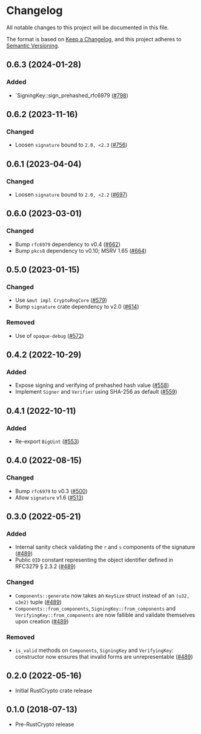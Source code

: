# Changelog
All notable changes to this project will be documented in this file.

The format is based on [Keep a Changelog](https://keepachangelog.com/en/1.0.0/),
and this project adheres to [Semantic Versioning](https://semver.org/spec/v2.0.0.html).

## 0.6.3 (2024-01-28)
### Added
- `SigningKey::sign_prehashed_rfc6979 ([#798])

[#798]: https://github.com/RustCrypto/signatures/pull/798

## 0.6.2 (2023-11-16)
### Changed
- Loosen `signature` bound to `2.0, <2.3` ([#756])

[#756]: https://github.com/RustCrypto/signatures/pull/756

## 0.6.1 (2023-04-04)
### Changed
- Loosen `signature` bound to `2.0, <2.2` ([#697])

[#697]: https://github.com/RustCrypto/signatures/pull/697

## 0.6.0 (2023-03-01)
### Changed
- Bump `rfc6979` dependency to v0.4 ([#662])
- Bump `pkcs8` dependency to v0.10; MSRV 1.65 ([#664])

[#662]: https://github.com/RustCrypto/signatures/pull/662
[#664]: https://github.com/RustCrypto/signatures/pull/664

## 0.5.0 (2023-01-15)
### Changed
- Use `&mut impl CryptoRngCore` ([#579])
- Bump `signature` crate dependency to v2.0 ([#614])

### Removed
- Use of `opaque-debug` ([#572])

[#572]: https://github.com/RustCrypto/signatures/pull/572
[#579]: https://github.com/RustCrypto/signatures/pull/579
[#614]: https://github.com/RustCrypto/signatures/pull/614

## 0.4.2 (2022-10-29)
### Added
- Expose signing and verifying of prehashed hash value ([#558])
- Implement `Signer` and `Verifier` using SHA-256 as default ([#559])

[#558]: https://github.com/RustCrypto/signatures/pull/558
[#559]: https://github.com/RustCrypto/signatures/pull/559

## 0.4.1 (2022-10-11)
### Added
- Re-export `BigUint` ([#553])

[#553]: https://github.com/RustCrypto/signatures/pull/553

## 0.4.0 (2022-08-15)
### Changed
- Bump `rfc6979` to v0.3 ([#500])
- Allow `signature` v1.6 ([#513])

[#500]: https://github.com/RustCrypto/signatures/pull/500
[#513]: https://github.com/RustCrypto/signatures/pull/513

## 0.3.0 (2022-05-21)
### Added
- Internal sanity check validating the `r` and `s` components of the signature ([#489])
- Public `OID` constant representing the object identifier defined in RFC3279 § 2.3.2 ([#489]) 

### Changed
- `Components::generate` now takes an `KeySize` struct instead of an `(u32, u3e2)` tuple ([#489])
- `Components::from_components`, `SigningKey::from_components` and `VerifyingKey::from_components`
  are now fallible and validate themselves upon creation ([#489])

### Removed
- `is_valid` methods on `Components`, `SigningKey` and `VerifyingKey`: constructor now ensures that
  invalid forms are unrepresentable ([#489])

[#489]: https://github.com/RustCrypto/signatures/pull/489

## 0.2.0 (2022-05-16)
- Initial RustCrypto crate release

## 0.1.0 (2018-07-13)
- Pre-RustCrypto release
